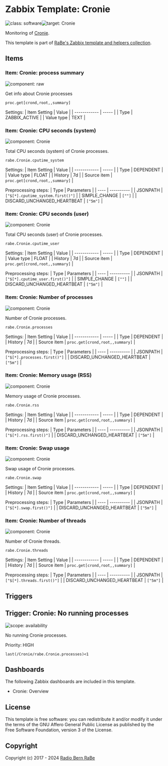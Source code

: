 # Zabbix Template: Cronie

![class: software](https://img.shields.io/badge/class-software-00c9bf)![target: Cronie](https://img.shields.io/badge/target-Cronie-00c9bf)

Monitoring of [Cronie](https://github.com/cronie-crond/cronie).

This template is part of [RaBe's Zabbix template and helpers
collection](https://github.com/radiorabe/rabe-zabbix).


## Items

### Item: Cronie: process summary

![component: raw](https://img.shields.io/badge/component-raw-00c9bf)

Get info about Cronie processes

```
proc.get[crond,root,,summary]
```

Settings:
| Item Setting | Value |
| ------------ | ----- |
| Type | ZABBIX_ACTIVE |
| Value type | TEXT |

### Item: Cronie: CPU seconds (system)

![component: Cronie](https://img.shields.io/badge/component-Cronie-00c9bf)

Total CPU seconds (system) of Cronie processes.

```
rabe.Cronie.cputime_system
```

Settings:
| Item Setting | Value |
| ------------ | ----- |
| Type | DEPENDENT |
| Value type | FLOAT |
| History | 7d |
| Source item | `proc.get[crond,root,,summary]` |

Preprocessing steps:
| Type | Parameters |
| ---- | ---------- |
| JSONPATH | `["$[*].cputime_system.first()"]` |
| SIMPLE_CHANGE | `[""]` |
| DISCARD_UNCHANGED_HEARTBEAT | `["5m"]` |

### Item: Cronie: CPU seconds (user)

![component: Cronie](https://img.shields.io/badge/component-Cronie-00c9bf)

Total CPU seconds (user) of Cronie processes.

```
rabe.Cronie.cputime_user
```

Settings:
| Item Setting | Value |
| ------------ | ----- |
| Type | DEPENDENT |
| Value type | FLOAT |
| History | 7d |
| Source item | `proc.get[crond,root,,summary]` |

Preprocessing steps:
| Type | Parameters |
| ---- | ---------- |
| JSONPATH | `["$[*].cputime_user.first()"]` |
| SIMPLE_CHANGE | `[""]` |
| DISCARD_UNCHANGED_HEARTBEAT | `["5m"]` |

### Item: Cronie: Number of processes

![component: Cronie](https://img.shields.io/badge/component-Cronie-00c9bf)

Number of Cronie processes.

```
rabe.Cronie.processes
```

Settings:
| Item Setting | Value |
| ------------ | ----- |
| Type | DEPENDENT |
| History | 7d |
| Source item | `proc.get[crond,root,,summary]` |

Preprocessing steps:
| Type | Parameters |
| ---- | ---------- |
| JSONPATH | `["$[*].processes.first()"]` |
| DISCARD_UNCHANGED_HEARTBEAT | `["5m"]` |

### Item: Cronie: Memory usage (RSS)

![component: Cronie](https://img.shields.io/badge/component-Cronie-00c9bf)

Memory usage of Cronie processes.

```
rabe.Cronie.rss
```

Settings:
| Item Setting | Value |
| ------------ | ----- |
| Type | DEPENDENT |
| History | 7d |
| Source item | `proc.get[crond,root,,summary]` |

Preprocessing steps:
| Type | Parameters |
| ---- | ---------- |
| JSONPATH | `["$[*].rss.first()"]` |
| DISCARD_UNCHANGED_HEARTBEAT | `["5m"]` |

### Item: Cronie: Swap usage

![component: Cronie](https://img.shields.io/badge/component-Cronie-00c9bf)

Swap usage of Cronie processes.

```
rabe.Cronie.swap
```

Settings:
| Item Setting | Value |
| ------------ | ----- |
| Type | DEPENDENT |
| History | 7d |
| Source item | `proc.get[crond,root,,summary]` |

Preprocessing steps:
| Type | Parameters |
| ---- | ---------- |
| JSONPATH | `["$[*].swap.first()"]` |
| DISCARD_UNCHANGED_HEARTBEAT | `["5m"]` |

### Item: Cronie: Number of threads

![component: Cronie](https://img.shields.io/badge/component-Cronie-00c9bf)

Number of Cronie threads.

```
rabe.Cronie.threads
```

Settings:
| Item Setting | Value |
| ------------ | ----- |
| Type | DEPENDENT |
| History | 7d |
| Source item | `proc.get[crond,root,,summary]` |

Preprocessing steps:
| Type | Parameters |
| ---- | ---------- |
| JSONPATH | `["$[*].threads.first()"]` |
| DISCARD_UNCHANGED_HEARTBEAT | `["5m"]` |

## Triggers

## Trigger: Cronie: No running processes

![scope: availability](https://img.shields.io/badge/scope-availability-00c9bf)

No running Cronie processes.

Priority: HIGH

```
last(/Cronie/rabe.Cronie.processes)<1
```

## Dashboards

The following Zabbix dashboards are included in this template.
* Cronie: Overview

## License

This template is free software: you can redistribute it and/or modify it under
the terms of the GNU Affero General Public License as published by the Free
Software Foundation, version 3 of the License.

## Copyright

Copyright (c) 2017 - 2024 [Radio Bern RaBe](http://www.rabe.ch)
